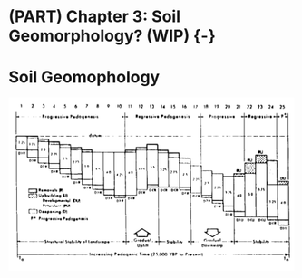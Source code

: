 # (PART) Chapter 3: Soil Geomorphology? (WIP) {-}

# Soil Geomophology



![From Johnson et al. (1987)](images/clipboard-3909094545.png)
